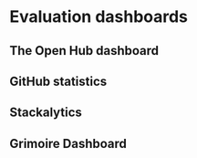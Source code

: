 # Evaluation dashboards

## The Open Hub dashboard

## GitHub statistics

## Stackalytics

## Grimoire Dashboard


